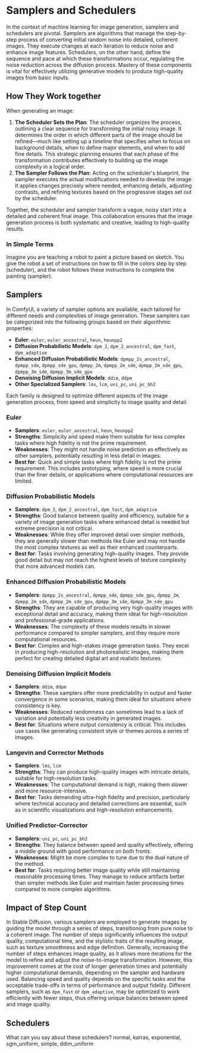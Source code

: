 # Samplers and Schedulers

In the context of machine learning for image generation, samplers and schedulers are pivotal. Samplers are algorithms that manage the step-by-step process of converting initial random noise into detailed, coherent images. They execute changes at each iteration to reduce noise and enhance image features. Schedulers, on the other hand, define the sequence and pace at which these transformations occur, regulating the noise reduction across the diffusion process. Mastery of these components is vital for effectively utilizing generative models to produce high-quality images from basic inputs.

## How They Work together

When generating an image:

1. **The Scheduler Sets the Plan**: The scheduler organizes the process, outlining a clear sequence for transforming the initial noisy image. It determines the order in which different parts of the image should be refined—much like setting up a timeline that specifies when to focus on background details, when to define major elements, and when to add fine details. This strategic planning ensures that each phase of the transformation contributes effectively to building up the image complexity in a logical order.
2. **The Sampler Follows the Plan**: Acting on the scheduler's blueprint, the sampler executes the actual modifications needed to develop the image. It applies changes precisely where needed, enhancing details, adjusting contrasts, and refining textures based on the progressive stages set out by the scheduler.

Together, the scheduler and sampler transform a vague, noisy start into a detailed and coherent final image. This collaboration ensures that the image generation process is both systematic and creative, leading to high-quality results.

### In Simple Terms

Imagine you are teaching a robot to paint a picture based on sketch. You give the robot a set of instructions on how to fill in the colors step by step (scheduler), and the robot follows these instructions to complete the painting (sampler).

## Samplers

In ComfyUI, a variety of sampler options are available, each tailored for different needs and complexities of image generation. These samplers can be categorized into the following groups based on their algorithmic properties:

- **Euler**: `euler`, `euler_ancestral`, `heun`, `heunpp2`
- **Diffusion Probabilistic Models**: `dpm_2`, `dpm_2_ancestral`, `dpm_fast`, `dpm_adaptive`
- **Enhanced Diffusion Probabilistic Models**: `dpmpp_2s_ancestral`, `dpmpp_sde`, `dpmpp_sde_gpu`, `dpmpp_2m`, `dpmpp_2m_sde`, `dpmpp_2m_sde_gpu`, `dpmpp_3m_sde`, `dpmpp_3m_sde_gpu`
- **Denoising Diffusion Implicit Models**: `ddim`, `ddpm`
- **Other Specialized Samplers**: `lms`, `lcm`, `uni_pc`, `uni_pc_bh2`

Each family is designed to optimize different aspects of the image generation process, from speed and simplicity to image quality and detail.

### Euler

- **Samplers**: `euler`, `euler_ancestral`, `heun`, `heunpp2`
- **Strengths**: Simplicity and speed make them suitable for less complex tasks where high fidelity is not the prime requirement.
- **Weaknesses**: They might not handle noise prediction as effectively as other samplers, potentially resulting in less detail in images.
- **Best for**: Quick and simple tasks where high fidelity is not the prime requirement. This includes prototyping, where speed is more crucial than the finer details, or applications where computational resources are limited.

### Diffusion Probabilistic Models

- **Samplers**: `dpm_2`, `dpm_2_ancestral`, `dpm_fast`, `dpm_adaptive`
- **Strengths**: Good balance between quality and efficiency, suitable for a variety of image generation tasks where enhanced detail is needed but extreme precision is not critical.
- **Weaknesses**: While they offer improved detail over simpler methods, they are generally slower than methods like Euler and may not handle the most complex textures as well as their enhanced counterparts.
- **Best for**: Tasks involving generating high-quality images. They provide good detail but may not reach the highest levels of texture complexity that more advanced models can.

### Enhanced Diffusion Probabilistic Models

- **Samplers**: `dpmpp_2s_ancestral`, `dpmpp_sde`, `dpmpp_sde_gpu`, `dpmpp_2m`, `dpmpp_2m_sde`, `dpmpp_2m_sde_gpu`, `dpmpp_3m_sde`, `dpmpp_3m_sde_gpu`
- **Strengths**: They are capable of producing very high-quality images with exceptional detail and accuracy, making them ideal for high-resolution and professional-grade applications.
- **Weaknesses**: The complexity of these models results in slower performance compared to simpler samplers, and they require more computational resources.
- **Best for**: Complex and high-stakes image generation tasks. They excel in producing high-resolution and photorealistic images, making them perfect for creating detailed digital art and realistic textures.

### Denoising Diffusion Implicit Models

- **Samplers**: `ddim`, `ddpm`
- **Strengths**: These samplers offer more predictability in output and faster convergence in some scenarios, making them ideal for situations where consistency is key.
- **Weaknesses**: Reduced randomness can sometimes lead to a lack of variation and potentially less creativity in generated images.
- **Best for**: Situations where output consistency is critical. This includes use cases like generating consistent style or themes across a series of images.

### Langevin and Corrector Methods

- **Samplers**: `lms`, `lcm`
- **Strengths**: They can produce high-quality images with intricate details, suitable for high-resolution tasks.
- **Weaknesses**: The computational demand is high, making them slower and more resource-intensive.
- **Best for**: Tasks demanding ultra-high fidelity and precision, particularly where technical accuracy and detailed corrections are essential, such as in scientific visualizations and high-resolution enhancements.

### Unified Predictor-Corrector

- **Samplers**: `uni_pc`, `uni_pc_bh2`
- **Strengths**: They balance between speed and quality effectively, offering a middle ground with good performance on both fronts.
- **Weaknesses**: Might be more complex to tune due to the dual nature of the method.
- **Best for**: Tasks requiring better image quality while still maintaining reasonable processing times. They manage to reduce artifacts better than simpler methods like Euler and maintain faster processing times compared to more complex algorithms.

## Impact of Step Count

In Stable Diffusion, various samplers are employed to generate images by guiding the model through a series of steps, transitioning from pure noise to a coherent image. The number of steps significantly influences the output quality, computational time, and the stylistic traits of the resulting image, such as texture smoothness and edge definition. Generally, increasing the number of steps enhances image quality, as it allows more iterations for the model to refine and adjust the noise-to-image transformation. However, this improvement comes at the cost of longer generation times and potentially higher computational demands, depending on the sampler and hardware used. Balancing speed and quality depends on the specific tasks and the acceptable trade-offs in terms of performance and output fidelity. Different samplers, such as `dpm_fast` or `dpm_adaptive`, may be optimized to work efficiently with fewer steps, thus offering unique balances between speed and image quality.

## Schedulers

What can you say about these schedulers? normal, karras, exponential, sgm_uniform, simple, ddim_uniform
